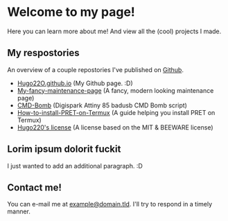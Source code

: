 # Welcome to my page! 
Here you can learn more about me! And view all the (cool) projects I made. 
## My respostories
An overview of a couple repostories I've published on [Github](https://github.com/Hugo22O).

- [Hugo22O.github.io](https://github.com/Hugo22O/Hugo22O.github.io) (My Github page. :D)
- [My-fancy-maintenance-page](https://github.com/Hugo22O/My-fancy-maintenance-page) (A fancy, modern looking maintenance page)
- [CMD-Bomb](https://github.com/Hugo22O/CMD-Bomb) (Digispark Attiny 85 badusb CMD Bomb script)
- [How-to-install-PRET-on-Termux](https://github.com/Hugo22O/How-to-install-PRET-on-Termux) (A guide helping you install PRET on Termux)
- [Hugo220's license](https://github.com/Hugo22O/Hugo220-License) (A license based on the MIT & BEEWARE license)

## Lorim ipsum dolorit fuckit
I just wanted to add an additional paragraph. :D 


## Contact me! 
You can e-mail me at [example@domain.tld](#). I'll try to respond in a timely manner.

